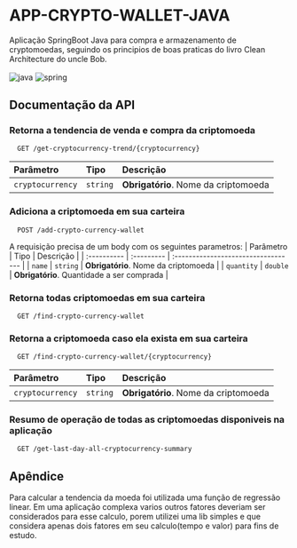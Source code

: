 # APP-CRYPTO-WALLET-JAVA

Aplicação SpringBoot Java para compra e armazenamento de cryptomoedas, seguindo os principios de boas praticas do livro Clean Architecture do uncle Bob. 


<div style="display: inline_block">

  <img align="center" alt="java" src="https://img.shields.io/badge/Java-ED8B00?style=for-the-badge&logo=java&logoColor=white" />
  <img align="center" alt="spring" src="https://img.shields.io/badge/Spring-6DB33F?style=for-the-badge&logo=spring&logoColor=white" />

</div>

## Documentação da API

### Retorna a tendencia de venda e compra da criptomoeda

```
  GET /get-cryptocurrency-trend/{cryptocurrency}
```

| Parâmetro   | Tipo       | Descrição                           |
| :---------- | :--------- | :---------------------------------- |
| `cryptocurrency` | `string` | **Obrigatório**. Nome da criptomoeda |

### Adiciona a criptomoeda em sua carteira

```
  POST /add-crypto-currency-wallet
```

A requisição precisa de um body com os seguintes parametros:
| Parâmetro   | Tipo       | Descrição                           |
| :---------- | :--------- | :---------------------------------- |
| `name` | `string` | **Obrigatório**. Nome da criptomoeda |
| `quantity` | `double` | **Obrigatório**. Quantidade a ser comprada |

### Retorna todas criptomoedas em sua carteira

```
  GET /find-crypto-currency-wallet
```
### Retorna a criptomoeda caso ela exista em sua carteira

```
  GET /find-crypto-currency-wallet/{cryptocurrency}
```

| Parâmetro   | Tipo       | Descrição                           |
| :---------- | :--------- | :---------------------------------- |
| `cryptocurrency` | `string` | **Obrigatório**. Nome da criptomoeda |

### Resumo de operação de todas as criptomoedas disponiveis na aplicação

```
  GET /get-last-day-all-cryptocurrency-summary
```

## Apêndice

Para calcular a tendencia da moeda foi utilizada uma função de regressão linear. Em uma aplicação complexa varios outros fatores deveriam ser considerados para esse calculo, porem utilizei uma lib simples e que considera apenas dois fatores em seu calculo(tempo e valor) para fins de estudo.
